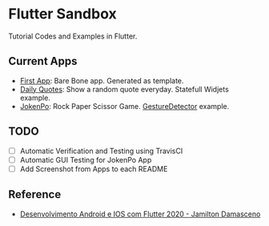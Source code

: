 # Flutter Sandbox

Tutorial Codes and Examples in Flutter.

## Current Apps

 * [First App](apps/first_flutter_app/): Bare Bone app. Generated as template.
 * [Daily Quotes](apps/daily_quotes/): Show a random quote everyday. Statefull Widjets example.
 * [JokenPo](apps/jankenpon/): Rock Paper Scissor Game. [GestureDetector](https://api.flutter.dev/flutter/widgets/GestureDetector-class.html) example.

## TODO

 * [ ] Automatic Verification and Testing using TravisCI
 * [ ] Automatic GUI Testing for JokenPo App
 * [ ] Add Screenshot from Apps to each README

## Reference

 * [Desenvolvimento Android e IOS com Flutter 2020 - Jamilton Damasceno](https://www.udemy.com/course/desenvolvimento-android-e-ios-com-flutter/)

